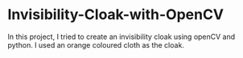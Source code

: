 # Invisibility-Cloak-with-OpenCV

In this project, I tried to create an invisibility cloak using openCV and python. I used an orange coloured cloth as the cloak.
